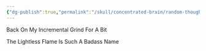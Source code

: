 ```yaml
---
{"dg-publish":true,"permalink":"/skull/concentrated-brain/random-thoughts/minisode/","title":"Minisode","dgShowLocalGraph":false,"noteIcon":""}
---
```



Back On My Incremental Grind For A Bit

The Lightless Flame Is Such A Badass Name